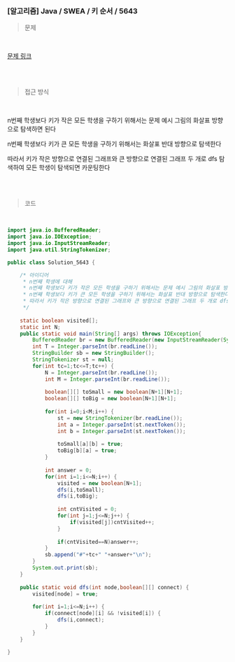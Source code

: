 <h3>[알고리즘]  Java / SWEA / 키 순서 / 5643 </h3>

> 문제
> 

<br>

[문제 링크](https://swexpertacademy.com/main/code/problem/problemDetail.do?contestProbId=AWXQsLWKd5cDFAUo)

<br>

<br>

> 접근 방식
> 

<br>

n번째 학생보다 키가 작은 모든 학생을 구하기 위해서는 문제 예시 그림의 화살표 방향으로 탐색하면 된다

n번째 학생보다 키가 큰 모든 학생을 구하기 위해서는 화살표 반대 방향으로 탐색한다

따라서 키가 작은 방향으로 연결된 그래프와 큰 방향으로 연결된 그래프 두 개로 dfs 탐색하여 모든 학생이 탐색되면 카운팅한다

<br>
<br>

> 코드
> 

<br>

```java
import java.io.BufferedReader;
import java.io.IOException;
import java.io.InputStreamReader;
import java.util.StringTokenizer;

public class Solution_5643 {

	/* 아이디어
	 * n번째 학생에 대해
	 * n번째 학생보다 키가 작은 모든 학생을 구하기 위해서는 문제 예시 그림의 화살표 방향으로 탐색하면 된다
	 * n번째 학생보다 키가 큰 모든 학생을 구하기 위해서는 화살표 반대 방향으로 탐색한다
	 * 따라서 키가 작은 방향으로 연결된 그래프와 큰 방향으로 연결된 그래프 두 개로 dfs 탐색하여 모든 학생이 탐색되면 카운팅한다
	 */
	
	static boolean visited[];
	static int N;
	public static void main(String[] args) throws IOException{
		BufferedReader br = new BufferedReader(new InputStreamReader(System.in));
		int T = Integer.parseInt(br.readLine());
		StringBuilder sb = new StringBuilder();
		StringTokenizer st = null;
		for(int tc=1;tc<=T;tc++) {
			N = Integer.parseInt(br.readLine());
			int M = Integer.parseInt(br.readLine());
			
			boolean[][] toSmall = new boolean[N+1][N+1];
			boolean[][] toBig = new boolean[N+1][N+1];
			
			for(int i=0;i<M;i++) {
				st = new StringTokenizer(br.readLine());
				int a = Integer.parseInt(st.nextToken());
				int b = Integer.parseInt(st.nextToken());
				
				toSmall[a][b] = true;
				toBig[b][a] = true;
			}
			
			int answer = 0;
			for(int i=1;i<=N;i++) {
				visited = new boolean[N+1];
				dfs(i,toSmall);
				dfs(i,toBig);
				
				int cntVisited = 0;
				for(int j=1;j<=N;j++) {
					if(visited[j])cntVisited++;
				}
				
				if(cntVisited==N)answer++;
			}	
			sb.append("#"+tc+" "+answer+"\n");
		}
		System.out.print(sb);
	}
	
	public static void dfs(int node,boolean[][] connect) {
		visited[node] = true;
		
		for(int i=1;i<=N;i++) {
			if(connect[node][i] && !visited[i]) {
				dfs(i,connect);
			}
		}
	}

}
```
